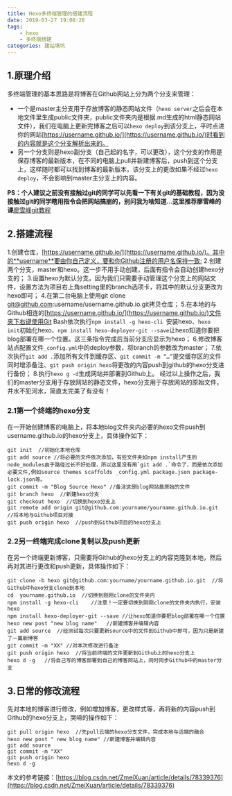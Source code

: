 ```yaml
---
title: Hexo多终端管理的搭建流程
date: 2019-03-27 19:08:28
tags:
	- hexo
	- 多终端搭建
categories: 建站填坑
---
```

## 1.原理介绍
多终端管理的基本思路是将博客在Github网站上分为两个分支来管理：
- 一个是master主分支用于存放博客的静态网站文件（`hexo server`之后会在本地文件里生成public文件夹，public文件夹内是根据.md生成的html静态网站文件），我们在电脑上更新完博客之后可以`hexo deploy`到该分支上，平时点进你的网站[https://username.github.io/](https://username.github.io/)时看到的内容就是这个分支解析出来的。
- 另一个分支则是hexo副分支（自己起的名字，可以更改），这个分支的作用是保存博客的最新版本，在不同的电脑上pull并新建博客后，push到这个分支上，这样随时都可以找到博客的最新版本，该分支上的更改如果不经过`hexo deploy`，不会影响到master主分支上的内容。

**PS：个人建议之前没有接触过git的同学可以先看一下有关git的基础教程，因为没接触过git的同学瞎用指令会把网站搞崩的，别问我为啥知道...这里推荐廖雪峰的课**[廖雪峰git教程](https://www.liaoxuefeng.com/wiki/0013739516305929606dd18361248578c67b8067c8c017b000)

## 2.搭建流程
1.创建仓库，[https://username.github.io/](https://username.github.io/)。其中的**username**要由你自己定义，要和你Github注册的用户名保持一致;
2.创建两个分支，master和hexo。这一步不用手动创建，后面有指令会自动创建hexo分支的；
3.设置hexo为默认分支。因为我们只需要手动管理这个分支上的网站文件，设置方法为项目右上角setting里的branch选项卡，将其中的默认分支更改为hexo即可；
4.在第二台电脑上使用git clone git@github.com:username/username.github.io.git拷贝仓库；
5.在本地的与Github相连的[https://username.github.io/](https://username.github.io/)文件夹下右键使用Git Bash依次执行`npm install -g hexo-cli `安装hexo、`hexo init`初始化hexo、`npm install hexo-deployer-git --save`让hexo知道你要把blog部署在哪一个位置。这三条指令完成后当前分支应显示为hexo；
6.修改博客站点配置文件`_config.yml`中的deploy参数，将branch的参数改为master；
7.依次执行`git add .`添加所有文件到缓存区、`git commit -m “…”`提交缓存区的文件同时增添备注、`git push origin hexo`将更改的内容push到github的hexo分支进行备份；
8.执行`hexo g -d`生成网站并部署到Github上。
经过以上操作之后，我们的master分支用于存放网站的静态文件，hexo分支用于存放网站的原始文件，井水不犯河水，简直太完美了有没有！
### 2.1第一个终端的hexo分支
在一开始创建博客的电脑上，将本地blog文件夹内必要的hexo文件push到username.github.io的hexo分支上，具体操作如下：
```
git init  //初始化本地仓库
git add source //将必要的文件依次添加，有些文件夹如npm install产生的node_modules由于路径过长不好处理，所以这里没有用`git add .`命令了，而是依次添加必要文件,例如source themes scaffolds _config.yml package.json package-lock.json等。
git commit -m "Blog Source Hexo" //备注这是blog网站最原始的文件
git branch hexo  //新建hexo分支
git checkout hexo  //切换到hexo分支上
git remote add origin git@github.com:yourname/yourname.github.io.git  //将本地与Github项目对接
git push origin hexo  //push到Github项目的hexo分支上
```
### 2.2另一终端完成clone复制以及push更新
在另一个终端更新博客，只需要将Github的hexo分支上的内容克隆到本地，然后再对其进行更改和push更新，具体操作如下：
```
git clone -b hexo git@github.com:yourname/yourname.github.io.git  //将Github中hexo分支clone到本地
cd  yourname.github.io  //切换到刚刚clone的文件夹内
npm install -g hexo-cli    //注意！一定要切换到刚刚clone的文件夹内执行，安装hexo
npm install hexo-deployer-git --save //让hexo知道你要把blog部署在哪一个位置
hexo new post "new blog name"   //新建博客并编辑内容
git add source  //经测试每次只要更新source中的文件到Github中即可，因为只是新建了一篇新博客
git commit -m "XX" //对本次修改进行备注
git push origin hexo  //将当前终端的文件更新到Github上的hexo分支上
hexo d -g   //将自己写的博客部署到自己的博客网站上，同时同步Github中的master分支
```
## 3.日常的修改流程
先对本地的博客进行修改，例如增加博客，更改样式等，再将新的内容push到Github的hexo分支上，哭啼的操作如下：
```
git pull origin hexo  //先pull云端的hexo分支文件，完成本地与远端的融合
hexo new post " new blog name" //新建博客并编辑内容
git add source
git commit -m "XX"
git push origin hexo
hexo d -g
```

本文的参考链接：[https://blog.csdn.net/ZmeiXuan/article/details/78339376](https://blog.csdn.net/ZmeiXuan/article/details/78339376)
